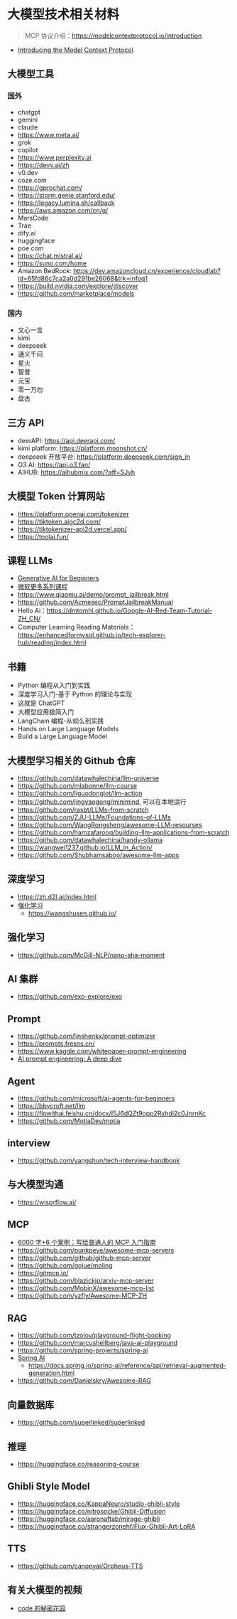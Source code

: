 # 大模型技术相关材料

> MCP 协议介绍：https://modelcontextprotocol.io/introduction

- [Introducing the Model Context Protocol](https://www.anthropic.com/news/model-context-protocol)

## 大模型工具

### 国外

- chatgpt
- gemini
- claude
- https://www.meta.ai/
- grok
- copilot
- https://www.perplexity.ai
- https://devv.ai/zh
- v0.dev
- coze.com
- https://gprochat.com/
- https://storm.genie.stanford.edu/
- https://legacy.lumina.sh/callback
- https://aws.amazon.com/cn/q/
- MarsCode
- Trae
- dify.ai
- huggingface
- poe.com
- https://chat.mistral.ai/
- https://suno.com/home
- Amazon BedRock: https://dev.amazoncloud.cn/experience/cloudlab?id=65fd86c7ca2a0d291be26068&trk=infoq1
- https://build.nvidia.com/explore/discover
- https://github.com/marketplace/models

### 国内

- 文心一言
- kimi
- deepseek
- 通义千问
- 星火
- 智普
- 元宝
- 零一万勿
- 盘古

## 三方 API

- deerAPI: https://api.deerapi.com/
- kimi platform: https://platform.moonshot.cn/
- deepseek 开放平台: https://platform.deepseek.com/sign_in
- O3 AI: https://api.o3.fan/
- AIHUB: https://aihubmix.com/?aff=SJyh

## 大模型 Token 计算网站

- https://platform.openai.com/tokenizer
- https://tiktoken.aigc2d.com/
- https://tiktokenizer-api2d.vercel.app/
- https://toolai.fun/

## 课程 LLMs

- [Generative AI for Beginners](https://microsoft.github.io/generative-ai-for-beginners/#/translations/cn/)
- [微软更多系列课程](https://microsoft.github.io/generative-ai-for-beginners/#/translations/cn/?id=%f0%9f%8e%92-%e6%9b%b4%e5%a4%9a%e7%b3%bb%e5%88%97%e8%af%be%e7%a8%8b)
- https://www.qiaomu.ai/demo/prompt_jailbreak.html
- https://github.com/Acmesec/PromptJailbreakManual
- Hello Ai：https://dmtomhl.github.io/Google-AI-Red-Team-Tutorial-ZH_CN/
- Computer Learning Reading Materials：https://enhancedformysql.github.io/tech-explorer-hub/reading/index.html

## 书籍

- Python 编程从入门到实践
- 深度学习入门-基于 Python 的理论与实现
- 这就是 ChatGPT
- 大模型应用极简入门
- LangChain 编程-从如么到实践
- Hands on Large Language Models
- Build a Large Language Model

## 大模型学习相关的 Github 仓库

- https://github.com/datawhalechina/llm-universe
- https://github.com/mlabonne/llm-course
- https://github.com/liguodongiot/llm-action
- https://github.com/jingyaogong/minimind, 可以在本地运行
- https://github.com/rasbt/LLMs-from-scratch
- https://github.com/ZJU-LLMs/Foundations-of-LLMs
- https://github.com/WangRongsheng/awesome-LLM-resourses
- https://github.com/hamzafarooq/building-llm-applications-from-scratch
- https://github.com/datawhalechina/handy-ollama
- https://wangwei1237.github.io/LLM_in_Action/
- https://github.com/Shubhamsaboo/awesome-llm-apps

## 深度学习

- https://zh.d2l.ai/index.html
- [强化学习](https://www.youtube.com/watch?v=vmkRMvhCW5c)
  - https://wangshusen.github.io/

## 强化学习

- https://github.com/McGill-NLP/nano-aha-moment

## AI 集群

- https://github.com/exo-explore/exo

## Prompt

- https://github.com/linshenkx/prompt-optimizer
- https://prompts.fresns.cn/
- https://www.kaggle.com/whitepaper-prompt-engineering
- [AI prompt engineering: A deep dive](https://www.youtube.com/watch?v=T9aRN5JkmL8)

## Agent

- https://github.com/microsoft/ai-agents-for-beginners
- https://bbycroft.net/llm
- https://flowithai.feishu.cn/docx/I5J6dQZt9opp2Rxhdi2c0JnrnKc
- https://github.com/MotiaDev/motia

## interview

- https://github.com/yangshun/tech-interview-handbook

## 与大模型沟通

- https://wisprflow.ai/

## MCP

- [6000 字+6 个案例：写给普通人的 MCP 入门指南](https://mp.weixin.qq.com/s/BjsoBsUxCzeqXZq46_nrog)
- https://github.com/punkpeye/awesome-mcp-servers
- https://github.com/github/github-mcp-server
- https://github.com/gojue/moling
- https://gitmcp.io/
- https://github.com/blazickjp/arxiv-mcp-server
- https://github.com/MobinX/awesome-mcp-list
- https://github.com/yzfly/Awesome-MCP-ZH

## RAG

- https://github.com/tzolov/playground-flight-booking
- https://github.com/marcushellberg/java-ai-playground
- https://github.com/spring-projects/spring-ai
- [Spring AI](https://www.youtube.com/watch?v=9Crrhz0pm8s)
  - https://docs.spring.io/spring-ai/reference/api/retrieval-augmented-generation.html
- https://github.com/Danielskry/Awesome-RAG

## 向量数据库

- https://github.com/superlinked/superlinked

## 推理

- https://huggingface.co/reasoning-course

## Ghibli Style Model

- https://huggingface.co/KappaNeuro/studio-ghibli-style
- https://huggingface.co/nitrosocke/Ghibli-Diffusion
- https://huggingface.co/aaronaftab/mirage-ghibli
- https://huggingface.co/strangerzonehf/Flux-Ghibli-Art-LoRA

## TTS

- https://github.com/canopyai/Orpheus-TTS

## 有关大模型的视频

- [code 的秘密花园](https://space.bilibili.com/474921808)
